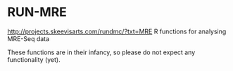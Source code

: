 # RUN-MRE
http://projects.skeevisarts.com/rundmc/?txt=MRE
R functions for analysing MRE-Seq data

These functions are in their infancy, so please do not expect any functionality (yet).

